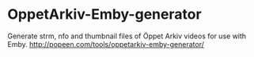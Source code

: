 # OppetArkiv-Emby-generator
Generate strm, nfo and thumbnail files of Öppet Arkiv videos for use with Emby. http://popeen.com/tools/oppetarkiv-emby-generator/

